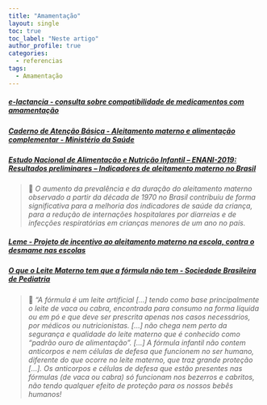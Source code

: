 ```yaml
---
title: "Amamentação"
layout: single
toc: true
toc_label: "Neste artigo"
author_profile: true
categories:
  - referencias
tags:
  - Amamentação
---
```


##### [e-lactancia - consulta sobre compatibilidade de medicamentos com amamentação](https://www.e-lactancia.org/)

##### [Caderno de Atenção Básica - Aleitamento materno e alimentação complementar - Ministério da Saúde](https://bvsms.saude.gov.br/bvs/publicacoes/saude_crianca_aleitamento_materno_cab23.pdf)

##### [Estudo Nacional de Alimentação e Nutrição Infantil – ENANI-2019: Resultados preliminares – Indicadores de aleitamento materno no Brasil](https://enani.nutricao.ufrj.br/wp-content/uploads/2020/12/Relatorio-parcial-aleitamento-materno_ENANI-2019.pdf)

>💬 *O aumento da prevalência e da duração do aleitamento materno observado a partir da década de 1970 no Brasil contribuiu de forma significativa para a melhoria dos indicadores de saúde da criança, para a redução de internações hospitalares por diarreias e de infecções respiratórias em crianças menores de um ano no país.*

##### [Leme - Projeto de incentivo ao aleitamento materno na escola, contra o desmame nas escolas](https://www.instagram.com/lemenaescola/)

##### [O que o Leite Materno tem que a fórmula não tem - Sociedade Brasileira de Pediatria](https://www.sbp.com.br/especiais/pediatria-para-familias/nutricao/o-que-o-leite-materno-tem-que-a-formula-nao-tem/)

> 💬 *“A fórmula é um leite artificial [...] tendo como base principalmente o leite de vaca ou cabra, encontrada para consumo na forma líquida ou em pó e que deve ser prescrita apenas nos casos necessários, por médicos ou nutricionistas. […] não chega nem perto da segurança e qualidade do leite materno que é conhecido como “padrão ouro de alimentação”. […] A fórmula infantil não contem anticorpos e nem células de defesa que funcionem no ser humano, diferente do que ocorre no leite materno, que traz grande proteção […]. Os anticorpos e células de defesa que estão presentes nas fórmulas (de vaca ou cabra) só funcionam nos bezerros e cabritos, não tendo qualquer efeito de proteção para os nossos bebês humanos!*